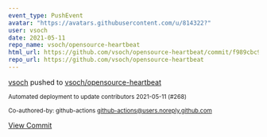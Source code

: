 ```yaml
---
event_type: PushEvent
avatar: "https://avatars.githubusercontent.com/u/814322?"
user: vsoch
date: 2021-05-11
repo_name: vsoch/opensource-heartbeat
html_url: https://github.com/vsoch/opensource-heartbeat/commit/f989cbc91b93beb441159fcb1303d0ecbb6fccaa
repo_url: https://github.com/vsoch/opensource-heartbeat
---
```


<a href='https://github.com/vsoch' target='_blank'>vsoch</a> pushed to <a href='https://github.com/vsoch/opensource-heartbeat' target='_blank'>vsoch/opensource-heartbeat</a>

<small>Automated deployment to update contributors 2021-05-11 (#268)

Co-authored-by: github-actions <github-actions@users.noreply.github.com></small>

<a href='https://github.com/vsoch/opensource-heartbeat/commit/f989cbc91b93beb441159fcb1303d0ecbb6fccaa' target='_blank'>View Commit</a>